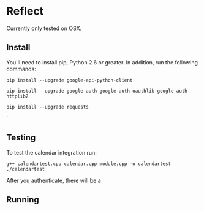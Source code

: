 # Reflect

Currently only tested on OSX.

## Install

You'll need to install pip, Python 2.6 or greater.
In addition, run the following commands:

```
pip install --upgrade google-api-python-client

pip install --upgrade google-auth google-auth-oauthlib google-auth-httplib2

pip install --upgrade requests
```
`

## Testing


To test the calendar integration run:
```
g++ calendartest.cpp calendar.cpp module.cpp -o calendartest
./calendartest
```
After you authenticate, there will be a

## Running
